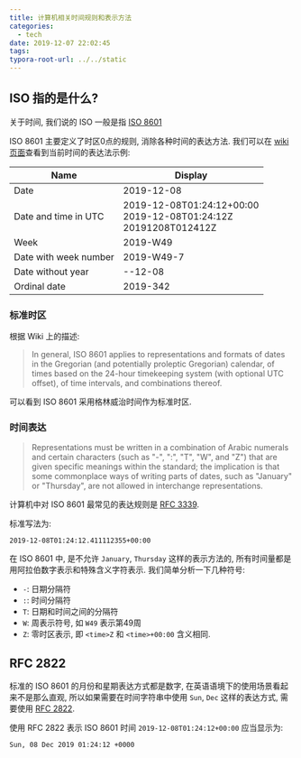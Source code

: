 ```yaml
---
title: 计算机相关时间规则和表示方法
categories:
  - tech
date: 2019-12-07 22:02:45
tags:
typora-root-url: ../../static
---
```


## ISO 指的是什么?

关于时间, 我们说的 ISO 一般是指 [ISO 8601](https://en.wikipedia.org/wiki/ISO_8601)

ISO 8601 主要定义了时区0点的规则, 消除各种时间的表达方法. 我们可以在 [wiki 页面](https://en.wikipedia.org/wiki/ISO_8601)查看到当前时间的表达法示例:

| Name                  | Display                                                      |
| --------------------- | ------------------------------------------------------------ |
| Date                  | 2019-12-08                                                   |
| Date and time in UTC  | 2019-12-08T01:24:12+00:00<br/>2019-12-08T01:24:12Z<br/>20191208T012412Z |
| Week                  | 2019-W49                                                     |
| Date with week number | 2019-W49-7                                                   |
| Date without year     | --12-08                                                      |
| Ordinal date          | 2019-342                                                     |

### 标准时区

根据 Wiki 上的描述:

> In general, ISO 8601 applies to representations and formats of dates in the Gregorian (and potentially proleptic Gregorian) calendar, of times based on the 24-hour timekeeping system (with optional UTC offset), of time intervals, and combinations thereof.

可以看到 ISO 8601 采用格林威治时间作为标准时区.

### 时间表达

> Representations must be written in a combination of Arabic numerals and certain characters (such as "-", ":", "T", "W", and "Z") that are given specific meanings within the standard; the implication is that some commonplace ways of writing parts of dates, such as "January" or "Thursday", are not allowed in interchange representations.

计算机中对 ISO 8601 最常见的表达规则是 [RFC 3339](https://www.ietf.org/rfc/rfc3339.txt).

标准写法为:

```
2019-12-08T01:24:12.411112355+00:00
```

在 ISO 8601 中, 是不允许 `January`, `Thursday` 这样的表示方法的, 所有时间量都是用阿拉伯数字表示和特殊含义字符表示. 我们简单分析一下几种符号:

- `-`: 日期分隔符
- `:`: 时间分隔符
- `T`: 日期和时间之间的分隔符
- `W`: 周表示符号, 如 `W49` 表示第49周
- `Z`: 零时区表示, 即 `<time>Z` 和 `<time>+00:00` 含义相同.

## RFC 2822

标准的 ISO 8601 的月份和星期表达方式都是数字, 在英语语境下的使用场景看起来不是那么直观, 所以如果需要在时间字符串中使用 `Sun`, `Dec` 这样的表达方式, 需要使用 [RFC 2822](https://www.ietf.org/rfc/rfc2822.txt).

使用 RFC 2822 表示 ISO 8601 时间 `2019-12-08T01:24:12+00:00` 应当显示为:

```
Sun, 08 Dec 2019 01:24:12 +0000
```
